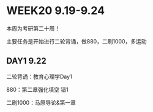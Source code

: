 # WEEK20 9.19-9.24

本周为考研第二十周！

主要任务是开始进行二轮背诵，做880，二刷1000，多运动

## DAY1 9.22

二轮背诵：教育心理学Day1

880：第二章强化填空 错1

二刷1000：马原导论&第一章